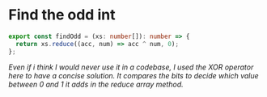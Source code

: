 # Find the odd int
```typescript
export const findOdd = (xs: number[]): number => {
  return xs.reduce((acc, num) => acc ^ num, 0);
};
```

_Even if i think I would never use it in a codebase, I used the XOR operator here to have a concise solution. It compares the bits to decide which value between 0 and 1 it adds in the reduce array method._
